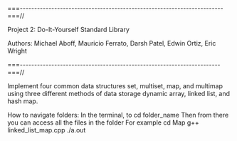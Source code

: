 ===-----------------------------------------------------------------------===//

Project 2: Do-It-Yourself Standard Library

  Authors: Michael Aboff, Mauricio Ferrato, Darsh Patel, Edwin Ortiz, Eric Wright

===----------------------------------------------------------------------===//

Implement four common data structures set, multiset, map, and multimap using three 
different methods of data storage dynamic array, linked list, and hash map.




How to navigate folders:
    In the terminal, to cd folder_name
    Then from there you can access all the files in the folder
    For example
    cd Map
    g++ linked_list_map.cpp
    ./a.out